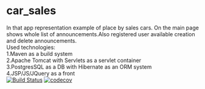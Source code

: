 # car_sales
In that app representation example of place by sales cars.
 On the main page shows whole list of announcements.Also registered user available creation and delete announcements.<br>
 Used technologies:<br>
 1.Maven as a build system<br>
 2.Apache Tomcat with Servlets as a servlet container<br>
 3.PostgresSQL as a DB with Hibernate as an ORM system<br>
 4.JSP/JS/JQuery as a front<br>
[![Build Status](https://travis-ci.org/DenisViskov/car_sales.svg?branch=master)](https://travis-ci.org/DenisViskov/car_sales)
[![codecov](https://codecov.io/gh/DenisViskov/car_sales/branch/master/graph/badge.svg)](https://codecov.io/gh/DenisViskov/car_sales)